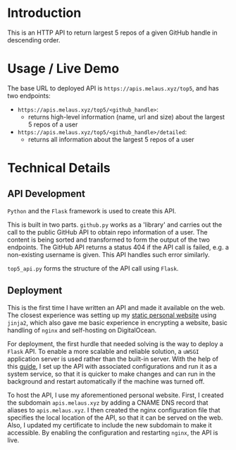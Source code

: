 # Introduction 
This is an HTTP API to return largest 5 repos of a given GitHub handle in descending order.

# Usage / Live Demo
The base URL to deployed API is ```https://apis.melaus.xyz/top5```, and has two endpoints:

- ```https://apis.melaus.xyz/top5/<github_handle>```:
    - returns high-level information (name, url and size) about the largest 5 repos of a user
- ```https://apis.melaus.xyz/top5/<github_handle>/detailed```: 
    - returns all information about the largest 5 repos of a user


# Technical Details
## API Development
```Python``` and the ```Flask``` framework is used to create this API. 

This is built in two parts. ```github.py``` works as a 'library' and carries out the call to the public GitHub API to obtain repo information of a user. The content is being sorted and transformed to form the output of the two endpoints. The GitHub API returns a status 404 if the API call is failed, e.g. a non-existing username is given. This API handles such error similarly.

```top5_api.py``` forms the structure of the API call using ```Flask```.

## Deployment
This is the first time I have written an API and made it available on the web. The closest experience was setting up my [static personal website](https://www.melaus.xyz) using ```jinja2```, which also gave me basic experience in encrypting a website, basic handling of ```nginx``` and self-hosting on DigitalOcean.

For deployment, the first hurdle that needed solving is the way to deploy a ```Flask``` API. To enable a more scalable and reliable solution, a ```uWSGI``` application server is used rather than the built-in server. With the help of this [guide](https://www.digitalocean.com/community/tutorials/how-to-serve-flask-applications-with-uwsgi-and-nginx-on-ubuntu-16-04), I set up the API with associated configurations and run it as a system service, so that it is quicker to make changes and can run in the background and restart automatically if the machine was turned off.

To host the API, I use my aforementioned personal website. First, I created the subdomain ```apis.melaus.xyz``` by adding a CNAME DNS record that aliases to ```apis.melaus.xyz```. I then created the nginx configuration file that specifies the local location of the API, so that it can be served on the web. Also, I updated my certificate to include the new subdomain to make it accessible. By enabling the configuration and restarting ```nginx```, the API is live.
